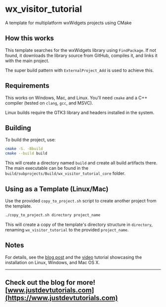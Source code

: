 # wx_visitor_tutorial

A template for multiplatform wxWidgets projects using CMake

## How this works

This template searches for the wxWidgets library using `FindPackage`. If not found, it downloads the library source from GitHub, compiles it, and links it with the main project. 

The super build pattern with `ExternalProject_Add` is used to achieve this.

## Requirements

This works on Windows, Mac, and Linux. You'll need `cmake` and a C++ compiler (tested on `clang`, `gcc`, and MSVC).

Linux builds require the GTK3 library and headers installed in the system.

## Building

To build the project, use:

```bash
cmake -S. -Bbuild
cmake --build build
```

This will create a directory named `build` and create all build artifacts there. The main executable can be found in the `build/subprojects/Build/wx_visitor_tutorial_core` folder.

## Using as a Template (Linux/Mac)

Use the provided `copy_to_project.sh` script to create another project from the template.

```bash
./copy_to_project.sh directory project_name
```

This will create a copy of the template's directory structure in `directory`, renaming `wx_visitor_tutorial` to the provided `project_name`.

## Notes

For details, see the [blog post](https://www.justdevtutorials.com/post/wxwidgets-cmake/) and the [video](https://www.youtube.com/watch?v=MfuBS9n5_aY) tutorial showcasing the installation on Linux, Windows, and Mac OS X. 

---
Check out the blog for more! [www.justdevtutorials.com](https://www.justdevtutorials.com)
---

